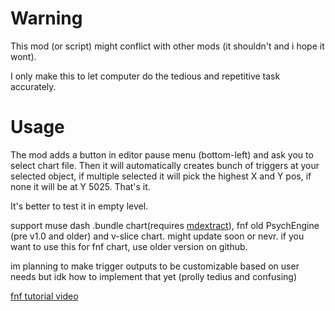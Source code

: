 # Warning

This mod (or script) might conflict with other mods (it shouldn't and i hope it wont).

I only make this to let computer do the tedious and repetitive task accurately.

# Usage

The mod adds a button in editor pause menu (bottom-left) and ask you to select chart file. Then it will automatically creates bunch of triggers at your selected object, if multiple selected it will pick the highest X and Y pos, if none it will be at Y 5025. That's it.

It's better to test it in empty level.

support muse dash .bundle chart(requires [mdextract](https://github.com/Abby-u/mdextract)), fnf old PsychEngine (pre v1.0 and older) and v-slice chart. might update soon or nevr.
if you want to use this for fnf chart, use older version on github.

im planning to make trigger outputs to be customizable based on user needs but idk how to implement that yet (prolly tedius and confusing)

[fnf tutorial video](https://youtu.be/n2tuaLAaCK0?feature=shared&t=77)
